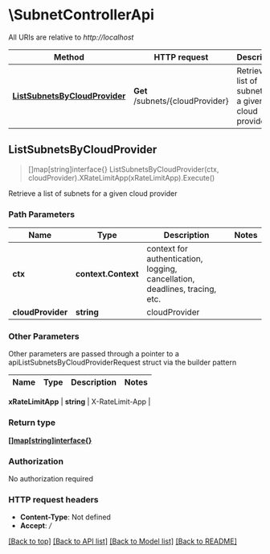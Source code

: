 # \SubnetControllerApi

All URIs are relative to *http://localhost*

Method | HTTP request | Description
------------- | ------------- | -------------
[**ListSubnetsByCloudProvider**](SubnetControllerApi.md#ListSubnetsByCloudProvider) | **Get** /subnets/{cloudProvider} | Retrieve a list of subnets for a given cloud provider



## ListSubnetsByCloudProvider

> []map[string]interface{} ListSubnetsByCloudProvider(ctx, cloudProvider).XRateLimitApp(xRateLimitApp).Execute()

Retrieve a list of subnets for a given cloud provider

### Path Parameters


Name | Type | Description  | Notes
------------- | ------------- | ------------- | -------------
**ctx** | **context.Context** | context for authentication, logging, cancellation, deadlines, tracing, etc.
**cloudProvider** | **string** | cloudProvider | 

### Other Parameters

Other parameters are passed through a pointer to a apiListSubnetsByCloudProviderRequest struct via the builder pattern


Name | Type | Description  | Notes
------------- | ------------- | ------------- | -------------

 **xRateLimitApp** | **string** | X-RateLimit-App | 

### Return type

[**[]map[string]interface{}**](map[string]interface{}.md)

### Authorization

No authorization required

### HTTP request headers

- **Content-Type**: Not defined
- **Accept**: */*

[[Back to top]](#) [[Back to API list]](../README.md#documentation-for-api-endpoints)
[[Back to Model list]](../README.md#documentation-for-models)
[[Back to README]](../README.md)

